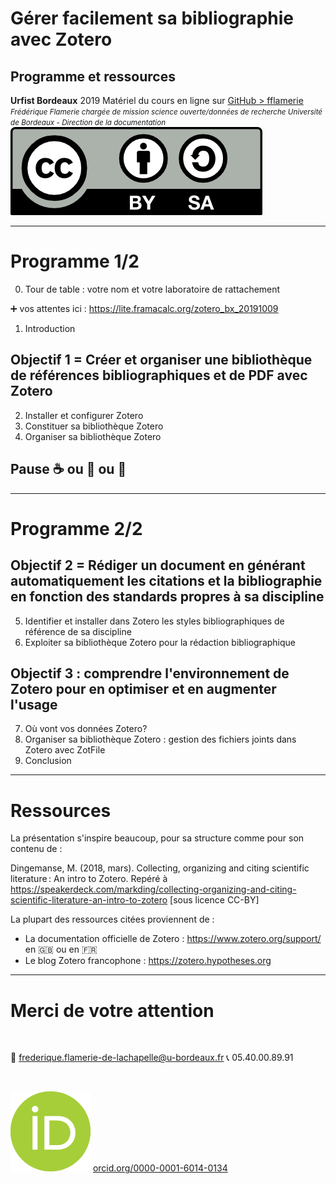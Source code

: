 <!-- $theme: default-->
<!-- page_number: true -->
<!-- $size: 16:9 -->

# Gérer facilement sa bibliographie avec Zotero
## Programme et ressources
**Urfist Bordeaux**
2019
Matériel du cours en ligne sur [GitHub > fflamerie](https://github.com/fflamerie/zotero_gerer_biblio)
<small>
*Frédérique Flamerie* 
*chargée de mission science ouverte/données de recherche*
*Université de Bordeaux - Direction de la documentation*
</small>
![licence_cc 50%](img/by-sa.png)

---

# Programme 1/2

0. Tour de table : votre nom et votre laboratoire de rattachement

:heavy_plus_sign: vos attentes ici : https://lite.framacalc.org/zotero_bx_20191009
1. Introduction

## Objectif 1 = Créer et organiser une bibliothèque de références bibliographiques et de PDF avec Zotero
2. Installer et configurer Zotero
3. Constituer sa bibliothèque Zotero
4. Organiser sa bibliothèque Zotero 

## Pause :coffee: ou :tea: ou :tropical_drink:


---

# Programme 2/2
## Objectif 2 = Rédiger un document en générant automatiquement les citations et la bibliographie en fonction des standards propres à sa discipline

5. Identifier et installer dans Zotero les styles bibliographiques de référence de sa discipline
6. Exploiter sa bibliothèque Zotero pour la rédaction bibliographique

## Objectif 3 : comprendre l'environnement de Zotero pour en optimiser et en augmenter l'usage
7. Où vont vos données Zotero?
8. Organiser sa bibliothèque Zotero : gestion des fichiers joints dans Zotero avec ZotFile
9.  Conclusion

---

# Ressources

La présentation s'inspire beaucoup, pour sa structure comme pour son contenu de :

Dingemanse, M. (2018, mars). Collecting, organizing and citing scientific literature : An intro to Zotero. Repéré à https://speakerdeck.com/markding/collecting-organizing-and-citing-scientific-literature-an-intro-to-zotero [sous licence CC-BY]

La plupart des ressources citées proviennent de :
* La documentation officielle de Zotero : https://www.zotero.org/support/ en :gb:  ou en :fr: 
* Le blog Zotero francophone : https://zotero.hypotheses.org


---



# Merci de votre attention
</br>

:email: frederique.flamerie-de-lachapelle@u-bordeaux.fr
:telephone_receiver: 05.40.00.89.91

</br>

![orcid_logo 30%](img/orcid_logo.png) [orcid.org/0000-0001-6014-0134](https://orcid.org/0000-0001-6014-0134)
